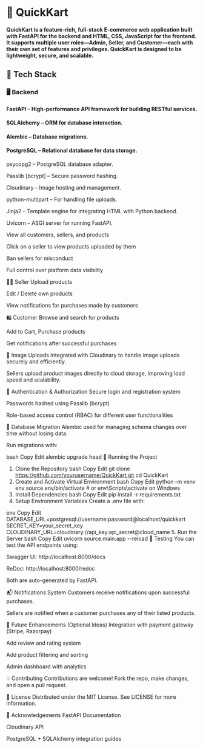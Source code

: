 # 🛒 QuickKart
#### QuickKart is a feature-rich, full-stack E-commerce web application built with FastAPI for the backend and HTML, CSS, JavaScript for the frontend. It supports multiple user roles—Admin, Seller, and Customer—each with their own set of features and privileges. QuickKart is designed to be lightweight, secure, and scalable.


## 🔧 Tech Stack
### 🖥 Backend
#### FastAPI – High-performance API framework for building RESTful services.

#### SQLAlchemy – ORM for database interaction.

#### Alembic – Database migrations.

#### PostgreSQL – Relational database for data storage.

psycopg2 – PostgreSQL database adapter.

Passlib [bcrypt] – Secure password hashing.

Cloudinary – Image hosting and management.

python-multipart – For handling file uploads.

Jinja2 – Template engine for integrating HTML with Python backend.

Uvicorn – ASGI server for running FastAPI.


View all customers, sellers, and products

Click on a seller to view products uploaded by them

Ban sellers for misconduct

Full control over platform data visibility

🧑‍💼 Seller
Upload products

Edit / Delete own products

View notifications for purchases made by customers

🛍 Customer
Browse and search for products

Add to Cart, Purchase products

Get notifications after successful purchases

📸 Image Uploads
Integrated with Cloudinary to handle image uploads securely and efficiently.

Sellers upload product images directly to cloud storage, improving load speed and scalability.

🔐 Authentication & Authorization
Secure login and registration system

Passwords hashed using Passlib (bcrypt)

Role-based access control (RBAC) for different user functionalities

🔄 Database Migration
Alembic used for managing schema changes over time without losing data.

Run migrations with:

bash
Copy
Edit
alembic upgrade head
🚀 Running the Project
1. Clone the Repository
bash
Copy
Edit
git clone https://github.com/yourusername/QuickKart.git
cd QuickKart
2. Create and Activate Virtual Environment
bash
Copy
Edit
python -m venv env
source env/bin/activate  # or env\Scripts\activate on Windows
3. Install Dependencies
bash
Copy
Edit
pip install -r requirements.txt
4. Setup Environment Variables
Create a .env file with:

env
Copy
Edit
DATABASE_URL=postgresql://username:password@localhost/quickkart
SECRET_KEY=your_secret_key
CLOUDINARY_URL=cloudinary://api_key:api_secret@cloud_name
5. Run the Server
bash
Copy
Edit
uvicorn source.main:app --reload
🧪 Testing
You can test the API endpoints using:

Swagger UI: http://localhost:8000/docs

ReDoc: http://localhost:8000/redoc

Both are auto-generated by FastAPI.

📬 Notifications System
Customers receive notifications upon successful purchases.

Sellers are notified when a customer purchases any of their listed products.

📌 Future Enhancements (Optional Ideas)
Integration with payment gateway (Stripe, Razorpay)

Add review and rating system

Add product filtering and sorting

Admin dashboard with analytics

💡 Contributing
Contributions are welcome! Fork the repo, make changes, and open a pull request.

📝 License
Distributed under the MIT License. See LICENSE for more information.

🙌 Acknowledgements
FastAPI Documentation

Cloudinary API

PostgreSQL + SQLAlchemy integration guides
